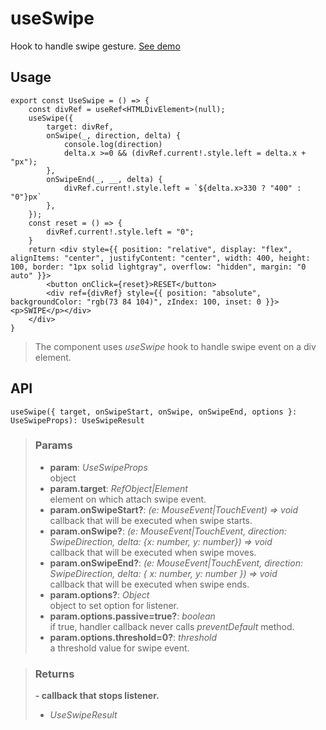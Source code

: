 # useSwipe
Hook to handle swipe gesture. [See demo](https://nDriaDev.io/react-tools/#/hooks/events/useSwipe)

## Usage

```tsx
export const UseSwipe = () => {
	const divRef = useRef<HTMLDivElement>(null);
	useSwipe({
		target: divRef,
		onSwipe(_, direction, delta) {
			console.log(direction)
			delta.x >=0 && (divRef.current!.style.left = delta.x + "px");
		},
		onSwipeEnd(_, __, delta) {
			divRef.current!.style.left = `${delta.x>330 ? "400" : "0"}px`
		},
	});
	const reset = () => {
		divRef.current!.style.left = "0";
	}
	return <div style={{ position: "relative", display: "flex", alignItems: "center", justifyContent: "center", width: 400, height: 100, border: "1px solid lightgray", overflow: "hidden", margin: "0 auto" }}>
		<button onClick={reset}>RESET</button>
		<div ref={divRef} style={{ position: "absolute", backgroundColor: "rgb(73 84 104)", zIndex: 100, inset: 0 }}><p>SWIPE</p></div>
	</div>
}
```

> The component uses _useSwipe_ hook to handle swipe event on a div element.


## API

```tsx
useSwipe({ target, onSwipeStart, onSwipe, onSwipeEnd, options }: UseSwipeProps): UseSwipeResult
```

> ### Params
>
> - __param__: _UseSwipeProps_  
object
> - __param.target__: _RefObject<Element>|Element_  
element on which attach swipe event.
> - __param.onSwipeStart?__: _(e: MouseEvent|TouchEvent) => void_  
callback that will be executed when swipe starts.
> - __param.onSwipe?__: _(e: MouseEvent|TouchEvent, direction: SwipeDirection, delta: {x: number, y: number}) => void_  
callback that will be executed when swipe moves.
> - __param.onSwipeEnd?__: _(e: MouseEvent|TouchEvent, direction: SwipeDirection, delta: { x: number, y: number }) => void_  
callback that will be executed when swipe ends.
> - __param.options?__: _Object_  
object to set option for listener.
> - __param.options.passive=true?__: _boolean_  
if true, handler callback never calls _preventDefault_ method.
> - __param.options.threshold=0?__: _threshold_  
a threshold value for swipe event.
>

> ### Returns
>
> __- callback that stops listener.__
> - _UseSwipeResult_  
>